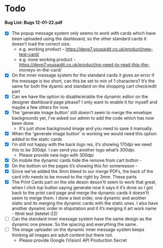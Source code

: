 # Todo

#### Bug List: Bugs 12-01-22.pdf

- [x] The popup message system only seems to work with cards which have been uploaded using the dashboard, so the other
  standard cards it doesn’t load the correct size.
    - e.g. working product – https://devp7.yousaidit.co.uk/product/new-test-card/
    - e.g. none working product - https://devp7.yousaidit.co.uk/product/no-need-to-read-this-the-
      moneys-in-the-card/
- [x] On the inner message system for the standard cards it gives an error if the message is too
  short, can this be set to min of 1 characters? It’s the same for both the dyamic and standard
  on the shopping cart check/edit part
- [x] Can we have the option to disable/enable the dynamic editor on the designer dashboard page
  please? I only want to enable it for myself and maybe a few others for now.
- [x] The 'generate image button' still doesn’t seem to merge the envelope backgrounds yet, I’ve
  asked our admin to add the code which has now been done.
  - It's just show background image and you need to save it manually.
- [x] When the 'generate image button' is working we would need this option added to the static
  cards
- [x] I’m still not happy with the back logo res, it’s showing 170dpi we need this to be 300dpi. I can send you another logo what’s 300dpi.
	- Please provide new logo with 300dpi
- [x] On mobile the dynamic cards hide the remove from cart button -
- [x] On the bottom on the pages it’s showing this for somereason -
- [x] Since we’ve added the 3mm bleed to our merge PDFs, the back of the card info needs to be
  moved to the right by 3mm. These parts
- [x] The Print Cards part on the site deson   deson’tt seem to work that great, when I click top button
  saying generate now it says it   it’s done so I got back to the print card page and merge the
  dynamic cards it doesn’tt seem to merge them.
  I done a test order, one dynamic and another static and its merging the dynamic cards with
  the static ones.
  I also have another dynamic order in shipstation and it   it’s merging it art work name - tttret   test (tetetet-22)
- [ ] Can the standard inner message system have the same design as the dynamic one please. So
  the spacing and everything the same.
- [ ] The image uploader on the dynamic inner message system keeps thinking all images are adult content but there not.
    - Please provide Google (Vision) API Production Secret
